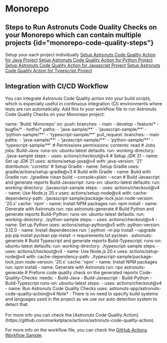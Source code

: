 # Monorepo

## Steps to Run Astronuts Code Quality Checks on your Monorepo which can contain multiple projects {id="monorepo-code-quality-steps"}
Setup your each project individually
<tabs>
    <tab id="java" title="Java">
        <a href="https://www.astronuts.io/docs/java.html">Setup Astronuts Code Quality Action for Java Project</a>
    </tab>
    <tab id="python" title="Python">
        <a href="https://www.astronuts.io/docs/python.html">Setup Astronuts Code Quality Action for Python Project</a>
    </tab>
    <tab id="javascript" title="Javascript">
        <a href="https://www.astronuts.io/docs/javascript.html">Setup Astronuts Code Quality Action for Javascript Project</a>
    </tab>
    <tab id="typescript" title="Typescript">
        <a href="https://www.astronuts.io/docs/typescript.html">Setup Astronuts Code Quality Action for Typescript Project</a>
    </tab>
</tabs>

## Integration with CI/CD Workflow
You can integrate Astronuts Code Quality action into your build scripts, which is especially useful in continuous integration (CI) environments where tests are run automatically.
Add this to your workflow file to run Astronuts Code Quality Checks on your Monorepo project:

<tabs>
    <tab id="workflow-monorepo" title="build.yml">
        <code-block lang="yaml">
        name: 'Build: Monorepo'
        on:
          push:
            branches:
              - main
              - develop
              - feature/*
              - bugfix/*
              - hotfix/*
            paths:
              - 'java-sample/**'
              - 'javascript-sample/**'
              - 'python-sample/**'
              - 'typescript-sample/**'
          pull_request:
            branches:
              - main
            paths:
              - 'java-sample/**'
              - 'javascript-sample/**'
              - 'python-sample/**'
              - 'typescript-sample/**'
        # Permissions
        permissions:
          contents: read
       # Jobs
        jobs:
          Build-Java:
            runs-on: ubuntu-latest
            defaults:
              run:
                working-directory: ./java-sample
            steps:
              - uses: actions/checkout@v4
              # Setup JDK 21
              - name: Set up JDK 21
                uses: actions/setup-java@v4
                with:
                  java-version: '21'
                  distribution: 'corretto'
             # Setup Gradle
              - name: Setup Gradle
                uses: gradle/actions/setup-gradle@v3
             # Build with Gradle
              - name: Build with Gradle
                run: ./gradlew clean build --console=plain --scan
         # Build Javascript and generate reports
          Build-Javascript:
            runs-on: ubuntu-latest
            defaults:
              run:
                working-directory: ./javascript-sample
            steps:
              - uses: actions/checkout@v4
              - name: Use Node.js 20.x
                uses: actions/setup-node@v4
                with:
                  cache-dependency-path: ./javascript-sample/package-lock.json
                  node-version: '20.x'
                  cache: 'npm'
              - name: Install NPM packages
                run: npm install
              - name: Generate with Astronuts
                run: npx astronuts-generate
          # Build Python and generate reports
          Build-Python:
            runs-on: ubuntu-latest
            defaults:
              run:
                working-directory: ./python-sample
            steps:
              - uses: actions/checkout@v4
              - name: Set up Python
                uses: actions/setup-python@v5
                with:
                  python-version: 3.12.0
              - name: Install dependencies
                run: |
                  python -m pip install --upgrade pip
                  pip install pyclean
                  pip install -r requirements.txt
                  pyclean .
                  astronuts-generate
          # Build Typescript and generate reports
          Build-Typescript:
            runs-on: ubuntu-latest
            defaults:
              run:
                working-directory: ./typescript-sample
            steps:
              - uses: actions/checkout@v4
              - name: Use Node.js 20.x
                uses: actions/setup-node@v4
                with:
                  cache-dependency-path: ./typescript-sample/package-lock.json
                  node-version: '20.x'
                  cache: 'npm'
              - name: Install NPM packages
                run: npm install
              - name: Generate with Astronuts
                run: npx astronuts-generate
          # Preform code quality check on the generated reports
          Code-Quality-Checks:
            needs:
              - Build-Java
              - Build-Javascript
              - Build-Python
              - Build-Typescript
            runs-on: ubuntu-latest
            steps:
              - uses: actions/checkout@v4
              - name: Run Astronuts Code Quality Checks
                uses: astronuts-app/astronuts-code-quality-action@v4
        </code-block>
    </tab>
</tabs>
Note* : There is no need to specify build systems and languages used in the project as we use our auto detection system to detect that.  
<br></br>
For more info you can check
the [Astronuts Code Quality Action](https://github.com/marketplace/actions/astronuts-code-quality-action).

For more info on the workflow file, you can check
the [GitHub Actions Workflow Sample](https://github.com/astronuts-app/monorepo-analysis-test/blob/main/.github/workflows/publish.yml).
